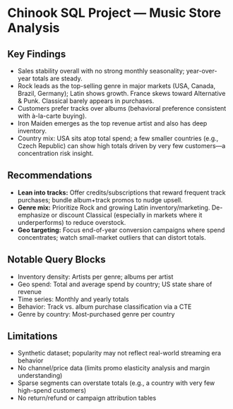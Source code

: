 # Chinook SQL Project — Music Store Analysis

## Key Findings
- Sales stability overall with no strong monthly seasonality; year-over-year totals are steady.
- Rock leads as the top-selling genre in major markets (USA, Canada, Brazil, Germany); Latin shows growth. France skews toward Alternative & Punk. Classical barely appears in purchases.
- Customers prefer tracks over albums (behavioral preference consistent with à-la-carte buying).
- Iron Maiden emerges as the top revenue artist and also has deep inventory.
- Country mix: USA sits atop total spend; a few smaller countries (e.g., Czech Republic) can show high totals driven by very few customers—a concentration risk insight.

## Recommendations
- **Lean into tracks:** Offer credits/subscriptions that reward frequent track purchases; bundle album+track promos to nudge upsell.
- **Genre mix:** Prioritize Rock and growing Latin inventory/marketing. De-emphasize or discount Classical (especially in markets where it underperforms) to reduce overstock.
- **Geo targeting:** Focus end-of-year conversion campaigns where spend concentrates; watch small-market outliers that can distort totals.

## Notable Query Blocks
- Inventory density: Artists per genre; albums per artist
- Geo spend: Total and average spend by country; US state share of revenue
- Time series: Monthly and yearly totals
- Behavior: Track vs. album purchase classification via a CTE
- Genre by country: Most-purchased genre per country

## Limitations
- Synthetic dataset; popularity may not reflect real-world streaming era behavior
- No channel/price data (limits promo elasticity analysis and margin understanding)
- Sparse segments can overstate totals (e.g., a country with very few high-spend customers)
- No return/refund or campaign attribution tables


